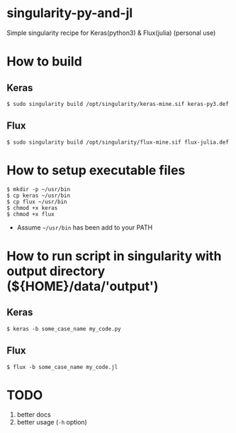 # singularity-py-and-jl
Simple singularity recipe for Keras(python3) & Flux(julia) (personal use)

# How to build 
## Keras
```
$ sudo singularity build /opt/singularity/keras-mine.sif keras-py3.def
```

## Flux
```
$ sudo singularity build /opt/singularity/flux-mine.sif flux-julia.def
```

# How to setup executable files 
```
$ mkdir -p ~/usr/bin
$ cp keras ~/usr/bin
$ cp flux ~/usr/bin
$ chmod +x keras
$ chmod +x flux
```

* Assume `~/usr/bin` has been add to your PATH

# How to run script in singularity with output directory (${HOME}/data/'output')

## Keras

```
$ keras -b some_case_name my_code.py
```

## Flux

```
$ flux -b some_case_name my_code.jl
```

# TODO

1. better docs
2. better usage (`-h` option)

